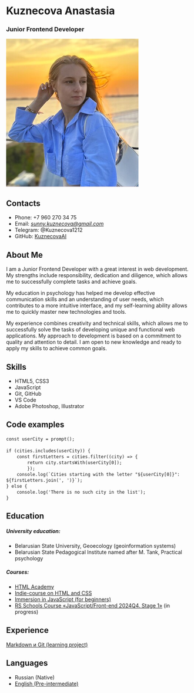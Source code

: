 # Kuznecova Anastasia
### Junior Frontend Developer
![Avatar](ava.jpeg)
## Contacts

* Phone: +7 960 270 34 75
* Email: *sunny.kuznecova@gmail.com*
* Telegram: @Kuznecova1212
* GitHub: [KuznecovaAI](https://github.com/KuznecovaAI)

## About Me
I am a Junior Frontend Developer with a great interest in web development. My strengths include responsibility, dedication and diligence, which allows me to successfully complete tasks and achieve goals. 

My education in psychology has helped me develop effective communication skills and an understanding of user needs, which contributes to a more intuitive interface, and my self-learning ability allows me to quickly master new technologies and tools.

My experience combines creativity and technical skills, which allows me to successfully solve the tasks of developing unique and functional web applications. My approach to development is based on a commitment to quality and attention to detail. I am open to new knowledge and ready to apply my skills to achieve common goals.


## Skills

* HTML5, CSS3
* JavaScript
* Git, GitHub
* VS Code
* Adobe Photoshop, Illustrator

## Code examples
```const cities = ["Moscow", "St. Petersburg", "Saratov", "Magadan", "Yaroslavl", "Samara", "Yakutsk"];
const userCity = prompt();

if (cities.includes(userCity)) {
    const firstLetters = cities.filter((city) => {
        return city.startsWith(userCity[0]);
        });
    console.log(`Cities starting with the letter "${userCity[0]}": ${firstLetters.join(', ')}`);
} else {
    console.log('There is no such city in the list');
}
```

## Education

##### University education:
* Belarusian State University, Geoecology (geoinformation systems)
* Belarusian State Pedagogical Institute named after M. Tank, Practical psychology
##### Courses:
* [HTML Academy](https://htmlacademy.org/)
* [Indie-course on HTML and CSS](https://drive.google.com/file/d/13c6-4JLAgh7UQhasp-6XEaE3LVJSqHSW/view?usp=sharing)
* [Immersion in JavaScript (for beginners)](https://drive.google.com/file/d/1gQ9I3qjc5jXArT00-VtMrsWyFbV2XkG6/view?usp=sharing)
* [RS Schools Course «JavaScript/Front-end 2024Q4. Stage 1»](https://rs.school/) (in progress)

## Experience
[Markdown и Git (learning project)](https://github.com/KuznecovaAI/rsschool-cv/tree/gh-pages?tab=readme-ov-file)
## Languages

* Russian (Native)
* [English (Pre-intermediate)](https://drive.google.com/file/d/1eSEOKGRnqpmO0jpukwsKQd_QrvyPrN9i/view?usp=sharing)

